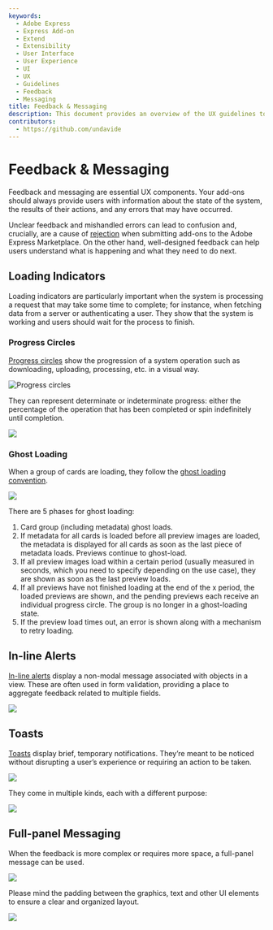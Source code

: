 ```yaml
---
keywords:
  - Adobe Express
  - Express Add-on
  - Extend
  - Extensibility
  - User Interface
  - User Experience
  - UI
  - UX
  - Guidelines
  - Feedback
  - Messaging
title: Feedback & Messaging
description: This document provides an overview of the UX guidelines to follow when designing your Adobe Express add-on.
contributors:
  - https://github.com/undavide
---
```


# Feedback & Messaging

Feedback and messaging are essential UX components. Your add-ons should always provide users with information about the state of the system, the results of their actions, and any errors that may have occurred.

Unclear feedback and mishandled errors can lead to confusion and, crucially, are a cause of [rejection](../../distribute/rejections.md#error-handling) when submitting add-ons to the Adobe Express Marketplace. On the other hand, well-designed feedback can help users understand what is happening and what they need to do next.

## Loading Indicators

Loading indicators are particularly important when the system is processing a request that may take some time to complete; for instance, when fetching data from a server or authenticating a user. They show that the system is working and users should wait for the process to finish.

### Progress Circles

[Progress circles](https://spectrum.adobe.com/page/progress-circle/) show the progression of a system operation such as downloading, uploading, processing, etc. in a visual way.

![Progress circles](./img/feedback_progress-circles.png)

They can represent determinate or indeterminate progress: either the percentage of the operation that has been completed or spin indefinitely until completion.

![](./img/feedback_progress-circles-animation-wide.gif)

### Ghost Loading

When a group of cards are loading, they follow the [ghost loading convention](https://spectrum.adobe.com/page/cards/#Ghost-loading).

![](./img/feedback_ghost-loading.png)

There are 5 phases for ghost loading:

1. Card group (including metadata) ghost loads.
2. If metadata for all cards is loaded before all preview images are loaded, the metadata is displayed for all cards as soon as the last piece of metadata loads. Previews continue to ghost-load.
3. If all preview images load within a certain period (usually measured in seconds, which you need to specify depending on the use case), they are shown as soon as the last preview loads.
4. If all previews have not finished loading at the end of the x period, the loaded previews are shown, and the pending previews each receive an individual progress circle. The group is no longer in a ghost-loading state.
5. If the preview load times out, an error is shown along with a mechanism to retry loading.

## In-line Alerts

[In-line alerts](https://opensource.adobe.com/spectrum-css/inlinealert.html) display a non-modal message associated with objects in a view. These are often used in form validation, providing a place to aggregate feedback related to multiple fields.

![](./img/feedback_ghost-loading.png)

## Toasts

[Toasts](https://spectrum.adobe.com/page/toast/) display brief, temporary notifications. They’re meant to be noticed without disrupting a user’s experience or requiring an action to be taken.

![](./img/feedback_toasts.png)

They come in multiple kinds, each with a different purpose:

![](./img/feedback_toast-kinds.png)

## Full-panel Messaging

When the feedback is more complex or requires more space, a full-panel message can be used.

![](./img/feedback_full-panel-messaging.png)

Please mind the padding between the graphics, text and other UI elements to ensure a clear and organized layout.

![](./img/feedback_full-panel-messaging-padding.png)
